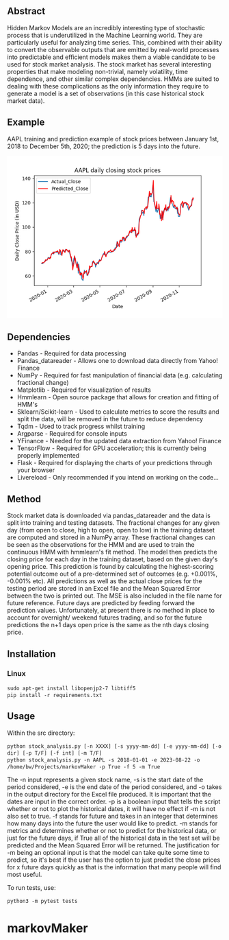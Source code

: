 ## Abstract
Hidden Markov Models are an incredibly interesting type of stochastic process that is underutilized in the
Machine Learning world. They are particularly useful for analyzing time series. This, combined with their ability to 
convert the observable outputs that are emitted by real-world processes into predictable and efficient models makes
them a viable candidate to be used for stock market analysis. The stock market
has several interesting properties that make modeling non-trivial, namely
volatility, time dependence, and other similar complex dependencies. HMMs
are suited to dealing with these complications as the only information they
require to generate a model is a set of observations (in this case historical stock market data).

## Example
AAPL training and prediction example of stock prices between January 1st, 2018 to December 5th, 2020; the prediction is 5 days into the future.

![plot](images/AAPLresults_plot.png)

## Dependencies
* Pandas - Required for data processing
* Pandas_datareader - Allows one to download data directly from Yahoo! Finance
* NumPy - Required for fast manipulation of financial data (e.g. calculating fractional change)
* Matplotlib - Required for visualization of results
* Hmmlearn - Open source package that allows for creation and fitting of HMM's 
* Sklearn/Scikit-learn - Used to calculate metrics to score the results and split the data, will be removed in the future to reduce dependency
* Tqdm - Used to track progress whilst training
* Argparse - Required for console inputs
* YFinance - Needed for the updated data extraction from Yahoo! Finance
* TensorFlow - Required for GPU acceleration; this is currently being properly implemented
* Flask - Required for displaying the charts of your predictions through your browser
* Livereload - Only recommended if you intend on working on the code... 

## Method
Stock market data is downloaded via pandas_datareader and the data is split into training and testing datasets. The 
fractional changes for any given day (from open to close, high to open, open to low) in the training dataset are computed and stored in a NumPy 
array. These fractional changes can be seen as the observations for the HMM and are used to train the continuous HMM 
with hmmlearn's fit method. The model then predicts the closing price for each day in the training dataset, based on the given 
day's opening price. This prediction is found by calculating the highest-scoring potential outcome out of a pre-determined 
set of outcomes (e.g. +0.001%, -0.001% etc). All predictions as well as the actual close prices for the testing period are stored in an 
Excel file and the Mean Squared Error between the two is printed out. The MSE is also included in the file name for future 
reference. Future days are predicted by feeding forward the prediction values. Unfortunately, at present there is no method in place to account 
for overnight/ weekend futures trading, and so for the future predictions the n+1 days open price is the same as the nth days closing price. 

## Installation

### Linux
```shell
sudo apt-get install libopenjp2-7 libtiff5
pip install -r requirements.txt
```

## Usage 
Within the src directory:
```shell
python stock_analysis.py [-n XXXX] [-s yyyy-mm-dd] [-e yyyy-mm-dd] [-o dir] [-p T/F] [-f int] [-m T/F]
python stock_analysis.py -n AAPL -s 2018-01-01 -e 2023-08-22 -o /home/bw/Projects/markovMaker -p True -f 5 -m True

```
The -n input represents a given stock name, -s is the start date of the period considered, -e is the end date of the period considered, 
and -o takes in the output directory for the Excel file produced. It is important that the dates are input in the correct
order. -p is a boolean input that tells the script whether or not to plot the historical dates, it will have no effect if -m is not also set to true. 
-f stands for future and takes in an integer that determines how many days into the future the user would like to predict. 
-m stands for metrics and determines whether or not to predict for the historical data, or just for the future days, if True all of the historical data in the
test set will be predicted and the Mean Squared Error will be returned. The justification for -m being an optional input is that the model can take quite some time to 
predict, so it's best if the user has the option to just predict the close prices for x future days quickly as that is the information that many people will find most 
useful. 

To run tests, use:
```shell
python3 -m pytest tests
```

# markovMaker
